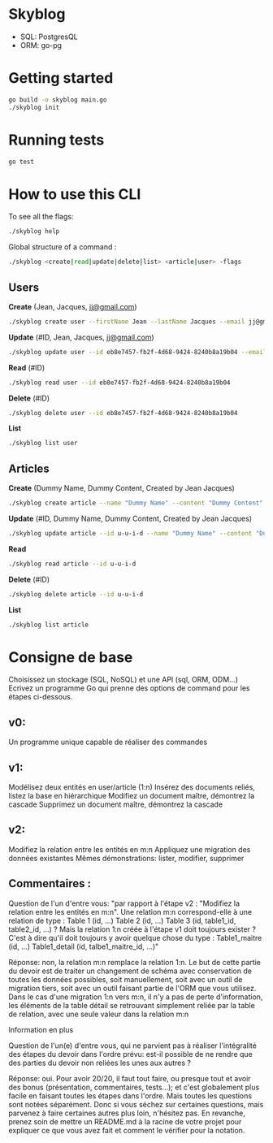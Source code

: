# Skyblog

- SQL: PostgresQL
- ORM: go-pg

# Getting started

```bash
go build -o skyblog main.go
./skyblog init
```

# Running tests

```bash
go test
```

# How to use this CLI

To see all the flags:

```bash
./skyblog help
```

Global structure of a command :

```bash
./skyblog <create|read|update|delete|list> <article|user> -flags
```

## Users

**Create** (Jean, Jacques, jj@gmail.com)

```bash
./skyblog create user --firstName Jean --lastName Jacques --email jj@gmail.com --password Azerty1234 --phone +33123456789
```

**Update** (#ID, Jean, Jacques, jj@gmail.com)

```bash
./skyblog update user --id eb8e7457-fb2f-4d68-9424-8240b8a19b04 --email mathias.lachot2@gmail.com
```

**Read** (#ID)

```bash
./skyblog read user --id eb8e7457-fb2f-4d68-9424-8240b8a19b04
```

**Delete** (#ID)

```bash
./skyblog delete user --id eb8e7457-fb2f-4d68-9424-8240b8a19b04
```

**List**

```bash
./skyblog list user
```

## Articles

**Create** (Dummy Name, Dummy Content, Created by Jean Jacques)

```bash
./skyblog create article --name "Dummy Name" --content "Dummy Content" --userEmail jj@gmail.com
```

**Update** (#ID, Dummy Name, Dummy Content, Created by Jean Jacques)

```bash
./skyblog update article --id u-u-i-d --name "Dummy Name" --content "Dummy Content" --userEmail jj@gmail.com
```

**Read**

```bash
./skyblog read article --id u-u-i-d
```

**Delete** (#ID)

```bash
./skyblog delete article --id u-u-i-d
```

**List**

```bash
./skyblog list article
```

# Consigne de base

Choisissez un stockage (SQL, NoSQL) et une API (sql, ORM, ODM…)
Ecrivez un programme Go qui prenne des options de command pour les étapes ci-dessous.

## v0:

Un programme unique capable de réaliser des commandes

## v1:

Modélisez deux entités en user/article (1:n)
Insérez des documents reliés, listez la base en hiérarchique
Modifiez un document maître, démontrez la cascade
Supprimez un document maître, démontrez la cascade

## v2:

Modifiez la relation entre les entités en m:n
Appliquez une migration des données existantes
Mêmes démonstrations: lister, modifier, supprimer

## Commentaires :

Question de l'un d'entre vous: "par rapport à l'étape v2 : "Modifiez la relation entre les entités en m:n". Une relation m:n correspond-elle à une relation de type :
Table 1 (id, ...)
Table 2 (id, ...)
Table 3 (id, table1_id, table2_id, ...)
?
Mais la relation 1:n créée à l'étape v1 doit toujours exister ? C'est à dire qu'il doit toujours y avoir quelque chose du type :
Table1_maitre (id, ...)
Table1_detail (id, talbe1_maitre_id, ...)"

Réponse: non, la relation m:n remplace la relation 1:n. Le but de cette partie du devoir est de traiter un changement de schéma avec conservation de toutes les données possibles, soit manuellement, soit avec un outil de migration tiers, soit avec un outil faisant partie de l'ORM que vous utilisez. Dans le cas d'une migration 1:n vers m:n, il n'y a pas de perte d'information, les éléments de la table détail se retrouvant simplement reliée par la table de relation, avec une seule valeur dans la relation m:n

Information en plus

Question de l'un(e) d'entre vous, qui ne parvient pas à réaliser l'intégralité des étapes du devoir dans l'ordre prévu: est-il possible de ne rendre que des parties du devoir non reliées les unes aux autres ?

Réponse: oui. Pour avoir 20/20, il faut tout faire, ou presque tout et avoir des bonus (présentation, commentaires, tests...); et c'est globalement plus facile en faisant toutes les étapes dans l'ordre. Mais toutes les questions sont notées séparément. Donc si vous séchez sur certaines questions, mais parvenez à faire certaines autres plus loin, n'hésitez pas. En revanche, prenez soin de mettre un README.md à la racine de votre projet pour expliquer ce que vous avez fait et comment le vérifier pour la notation.
